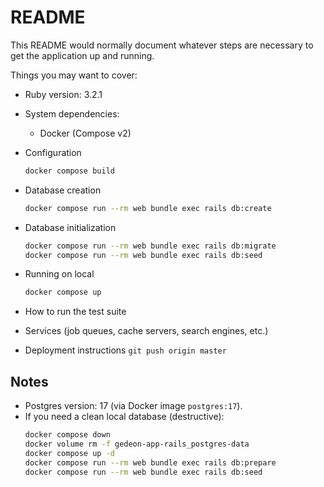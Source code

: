 # README

This README would normally document whatever steps are necessary to get the
application up and running.

Things you may want to cover:

* Ruby version: 3.2.1

* System dependencies:
  - Docker (Compose v2)

* Configuration
  ```bash
  docker compose build
  ```

* Database creation
  ```bash
  docker compose run --rm web bundle exec rails db:create
  ```


* Database initialization
    ```bash
  docker compose run --rm web bundle exec rails db:migrate
  docker compose run --rm web bundle exec rails db:seed
  ```

* Running on local
    ```bash
  docker compose up
  ```

* How to run the test suite

* Services (job queues, cache servers, search engines, etc.)

* Deployment instructions
  ```git push origin master```

## Notes

* Postgres version: 17 (via Docker image `postgres:17`).
* If you need a clean local database (destructive):
  ```bash
  docker compose down
  docker volume rm -f gedeon-app-rails_postgres-data
  docker compose up -d
  docker compose run --rm web bundle exec rails db:prepare
  docker compose run --rm web bundle exec rails db:seed
  ```
